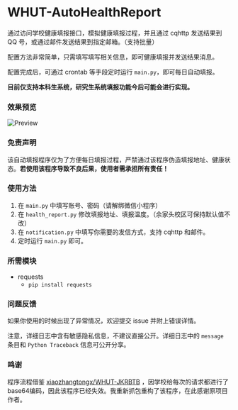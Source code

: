 # WHUT-AutoHealthReport

通过访问学校健康填报接口，模拟健康填报过程，并且通过 cqhttp 发送结果到 QQ 号，或通过邮件发送结果到指定邮箱。（支持批量）

配置方法非常简单，只需填写填写相关信息，即可健康填报并发送结果消息。

配置完成后，可通过 crontab 等手段定时运行 `main.py`，即可每日自动填报。

**目前仅支持本科生系统，研究生系统填报功能今后可能会进行实现。**

### 效果预览

![Preview](https://assets.zouht.com/img/md/WHUT-AutoHealthReport-README-01.png)

### 免责声明

该自动填报程序仅为了方便每日填报过程，严禁通过该程序伪造填报地址、健康状态。**若使用该程序导致不良后果，使用者需承担所有责任！**

### 使用方法

1. 在 `main.py` 中填写账号、密码（请解绑微信小程序）
2. 在 `health_report.py` 修改填报地址、填报温度。（余家头校区可保持默认值不改）
3. 在 `notification.py` 中填写你需要的发信方式，支持 cqhttp 和邮件。
4. 定时运行 `main.py` 即可。

### 所需模块

- requests
    - `pip install requests`

### 问题反馈

如果你使用的时候出现了异常情况，欢迎提交 issue 并附上错误详情。

注意，详细日志中含有敏感隐私信息，不建议直接公开。详细日志中的 `message` 条目和 `Python Traceback` 信息可公开分享。

### 鸣谢

程序流程借鉴 [xiaozhangtongx/WHUT-JKRBTB](https://github.com/xiaozhangtongx/WHUT-JKRBTB)
，因学校给每次的请求都进行了base64编码，因此该程序已经失效。我重新抓包重构了该程序，在此感谢原项目作者。
